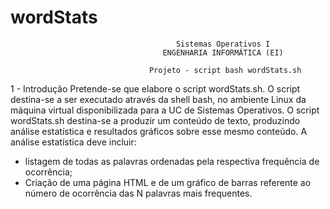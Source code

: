 # wordStats

                                         Sistemas Operativos I
                                      ENGENHARIA INFORMÁTICA (EI)

                                   Projeto - script bash wordStats.sh

1 - Introdução
  Pretende-se que elabore o script wordStats.sh. O script destina-se a ser executado através da shell bash, no ambiente Linux da máquina virtual disponibilizada para a UC de Sistemas Operativos.
  O script wordStats.sh destina-se a produzir um conteúdo de texto, produzindo análise estatística e resultados gráficos sobre esse mesmo conteúdo. A análise estatística deve incluir:
  - listagem de todas as palavras ordenadas pela respectiva frequência de ocorrência;
  - Criação de uma página HTML e de um gráfico de barras referente ao número de ocorrência das N palavras mais frequentes.
